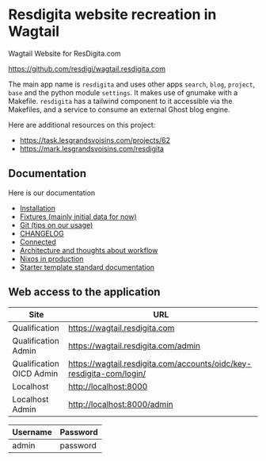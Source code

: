 # Resdigita website recreation in Wagtail

Wagtail Website for ResDigita.com

<https://github.com/resdigi/wagtail.resdigita.com>

The main app name is `resdigita` and uses other apps `search`, `blog`, `project`, `base` and the python module `settings`. It makes use of gnumake with a Makefile. `resdigita` has a tailwind component to it accessible via the Makefiles, and a service to consume an external Ghost blog engine. 

Here are additional resources on this project:

- <https://task.lesgrandsvoisins.com/projects/62>
- <https://mark.lesgrandsvoisins.com/resdigita>


## Documentation

Here is our documentation

  - [Installation](./doc/installation.md)
  - [Fixtures (mainly initial data for now)](./doc/fixtures.md)
  - [Git (tips on our usage)](./doc/git.md)
  - [CHANGELOG](./CHANGELOG.md)
  - [Connected](./doc/connected.md)
  - [Architecture and thoughts about workflow](./doc/architecture.md)
  - [Nixos in production](./doc/nixos.md)
  - [Starter template standard documentation](./doc/starter.md)

## Web access to the application

| Site | URL |
| ---  | --- |
| Qualification | <https://wagtail.resdigita.com> |
| Qualification Admin | <https://wagtail.resdigita.com/admin> |
| Qualification OICD Admin | <https://wagtail.resdigita.com/accounts/oidc/key-resdigita-com/login/> |
| Localhost | <http://localhost:8000> |
| Localhost Admin | <http://localhost:8000/admin> |

| Username | Password |
| ---  | --- |
| admin | password |

